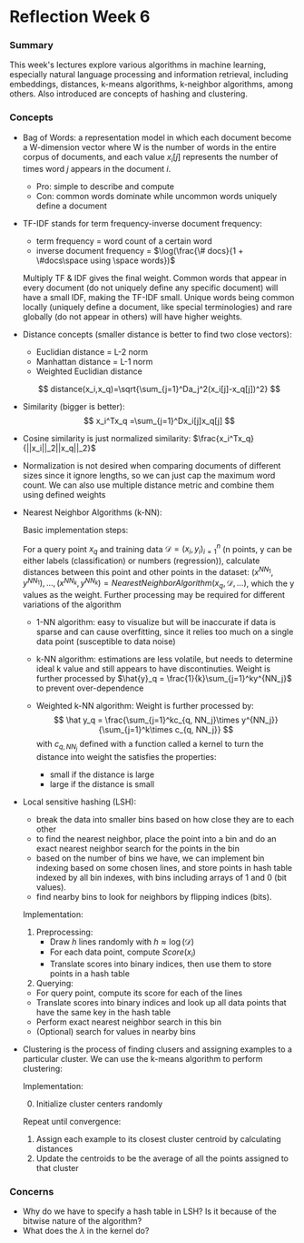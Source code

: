 # Reflection Week 6

### Summary 

This week's lectures explore various algorithms in machine learning, especially natural language processing and information retrieval, including embeddings, distances, k-means algorithms, k-neighbor algorithms, among others. Also introduced are concepts of hashing and clustering.

### Concepts

* Bag of Words: a representation model in which each document become a W-dimension vector where W is the number of words in the entire corpus of documents, and each value $x_i[j]$ represents the number of times word $j$ appears in the document $i$.

  * Pro: simple to describe and compute
  * Con: common words dominate while uncommon words uniquely define a document

* TF-IDF stands for term frequency-inverse document frequency:

  * term frequency = word count of a certain word
  * inverse document frequency = $\log(\frac{\# docs}{1 + \#docs\space using \space words})$

  Multiply TF & IDF gives the final weight. Common words that appear in every document (do not uniquely define any specific document) will have a small IDF, making the TF-IDF small. Unique words being common locally (uniquely define a document, like special terminologies) and rare globally (do not appear in others) will have higher weights.

* Distance concepts (smaller distance is better to find two close vectors):

  * Euclidian distance = L-2 norm
  * Manhattan distance = L-1 norm
  * Weighted Euclidian distance

  $$
  distance(x_i,x_q)=\sqrt{\sum_{j=1}^Da_j^2(x_i[j]-x_q[j])^2}
  $$

* Similarity (bigger is better):
  $$
  x_i^Tx_q =\sum_{j=1}^Dx_i[j]x_q[j]
  $$

* Cosine similarity is just normalized similarity: $\frac{x_i^Tx_q}{||x_i||_2||x_q||_2}$

* Normalization is not desired when comparing documents of different sizes since it ignore lengths, so we can just cap the maximum word count. We can also use multiple distance metric and combine them using defined weights

* Nearest Neighbor Algorithms (k-NN):

  Basic implementation steps:

  For a query point $x_q$ and training data $\mathcal{D} ={(x_i, y_i)}_{i=1}^n$ (n points, y can be either labels (classification) or numbers (regression)), calculate distances between this point and other points in the dataset: $(x^{NN_1}, y^{NN_1}),...,(x^{NN_k},y^{NN_k} ) = NearestNeighborAlgorithm(x_q,\mathcal{D},...)$, which the y values as the weight. Further processing may be required for different variations of the algorithm

  * 1-NN algorithm: easy to visualize but will be inaccurate if data is sparse and can cause overfitting, since it relies too much on a single data point (susceptible to data noise)

  * k-NN algorithm:  estimations are less volatile, but needs to determine ideal k value and still appears to have discontinuties. Weight is further processed by $\hat{y}_q = \frac{1}{k}\sum_{j=1}^ky^{NN_j}$ to prevent over-dependence

  * Weighted k-NN algorithm: Weight is further processed by:
    $$
    \hat y_q = \frac{\sum_{j=1}^kc_{q, NN_j}\times y^{NN_j}}{\sum_{j=1}^k\times c_{q, NN_j}}
    $$
    with $c_{q, NN_j}$ defined with a function called a kernel to turn the distance into weight the satisfies the properties:

    * small if the distance is large
    * large if the distance is small

* Local sensitive hashing (LSH):

  * break the data into smaller bins based on how close they are to each other
  * to find the nearest neighbor, place the point into a bin and do an exact nearest neighbor search for the points in the bin
  * based on the number of bins we have, we can implement bin indexing based on some chosen lines, and store points in hash table indexed by all bin indexes, with bins including arrays of 1 and 0 (bit values).
  * find nearby bins to look for neighbors by flipping indices (bits).

  Implementation:

  1. Preprocessing:
     * Draw $h$ lines randomly with $h\approx\log(\mathcal{D})$  
     * For each data point, compute $Score(x_i)$
     * Translate scores into binary indices, then use them to store points in a hash table
  2.  Querying:
     * For query point, compute its score for each of the lines
     * Translate scores into binary indices and look up all data points that have the same key in the hash table
     * Perform exact nearest neighbor search in this bin
     * (Optional) search for values in nearby bins

* Clustering is the process of finding clusers and assigning examples to a particular cluster. We can use the k-means algorithm to perform clustering:

  Implementation:

  0. Initialize cluster centers randomly

  Repeat until convergence:

  1. Assign each example to its closest cluster centroid by calculating distances
  2. Update the centroids to be the average of all the points assigned to that cluster

### Concerns

* Why do we have to specify a hash table in LSH? Is it because of the bitwise nature of the algorithm?
* What does the $\lambda$ in the kernel do? 